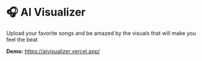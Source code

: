 # 🎧 AI Visualizer
Upload your favorite songs and be amazed by the visuals that will make you feel the beat

**Demo:** https://aivisualizer.vercel.app/
